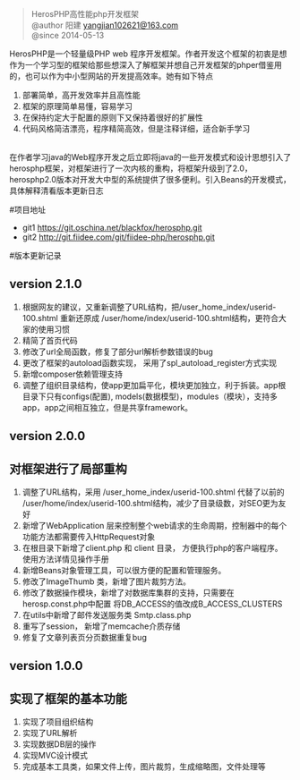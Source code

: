 >HerosPHP高性能php开发框架<br />
@author 阳建 yangjian102621@163.com <br />
@since 2014-05-13

HerosPHP是一个轻量级PHP web 程序开发框架。作者开发这个框架的初衷是想作为一个学习型的框架给那些想深入了解框架并想自己开发框架的phper借鉴用的，也可以作为中小型网站的开发提高效率。她有如下特点 

1. 部署简单，高开发效率并且高性能
2. 框架的原理简单易懂，容易学习
3. 在保持约定大于配置的原则下又保持着很好的扩展性
4. 代码风格简洁漂亮，程序精简高效，但是注释详细，适合新手学习

<br/>
在作者学习java的Web程序开发之后立即将java的一些开发模式和设计思想引入了herosphp框架，对框架进行了一次内核的重构，将框架升级到了2.0，herosphp2.0版本对开发大中型的系统提供了很多便利。引入Beans的开发模式，具体解释清看版本更新日志

#项目地址
* git1 https://git.oschina.net/blackfox/herosphp.git
* git2 http://git.fiidee.com/git/fiidee-php/herosphp.git


#版本更新记录

version 2.1.0
--

>

1. 根据网友的建议，又重新调整了URL结构，把/user_home_index/userid-100.shtml 重新还原成 /user/home/index/userid-100.shtml结构，更符合大家的使用习惯
2. 精简了首页代码
3. 修改了url全局函数，修复了部分url解析参数错误的bug 
4. 更改了框架的autoload函数实现， 采用了spl_autoload_register方式实现 
5. 新增composer依赖管理支持
6. 调整了组织目录结构，使app更加扁平化，模块更加独立，利于拆装。app根目录下只有configs(配置), models(数据模型)，modules（模块），支持多app，app之间相互独立，但是共享framework。


version 2.0.0
--
对框架进行了局部重构
--
>
1. 调整了URL结构，采用 /user_home_index/userid-100.shtml 代替了以前的 /user/home/index/userid-100.shtml结构，减少了目录级数，对SEO更为友好
2. 新增了WebApplication 层来控制整个web请求的生命周期，控制器中的每个功能方法都需要传入HttpRequest对象
3. 在根目录下新增了client.php 和 client 目录， 方便执行php的客户端程序。 使用方法详情见操作手册
4. 新增Beans对象管理工具，可以很方便的配置和管理服务。
5. 修改了ImageThumb 类，新增了图片裁剪方法。
6. 修改了数据操作模块，新增了对数据库集群的支持，只需要在herosp.const.php中配置 将DB_ACCESS的值改成B_ACCESS_CLUSTERS
7. 在utils中新增了邮件发送服务类 Smtp.class.php
8. 重写了session， 新增了memcache介质存储
9. 修复了文章列表页分页数据重复bug

version 1.0.0
--
实现了框架的基本功能
--
>
1. 实现了项目组织结构
2. 实现了URL解析
3. 实现数据DB层的操作
4. 实现MVC设计模式
5. 完成基本工具类，如果文件上传，图片裁剪，生成缩略图，文件处理等
